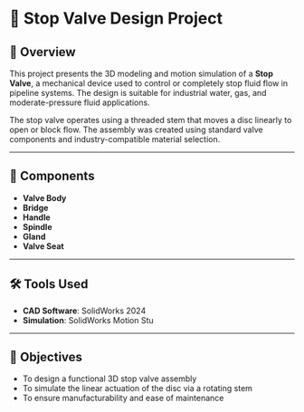 # 🔧 Stop Valve Design Project

## 📌 Overview
This project presents the 3D modeling and motion simulation of a **Stop Valve**, a mechanical device used to control or completely stop fluid flow in pipeline systems. The design is suitable for industrial water, gas, and moderate-pressure fluid applications.

The stop valve operates using a threaded stem that moves a disc linearly to open or block flow. The assembly was created using standard valve components and industry-compatible material selection.

---

## 🧱 Components
- **Valve Body**
- **Bridge**
- **Handle**
- **Spindle**
- **Gland**
- **Valve Seat**

---

## 🛠️ Tools Used
- **CAD Software**: SolidWorks 2024
- **Simulation**: SolidWorks Motion Stu
---

## 🎯 Objectives
- To design a functional 3D stop valve assembly
- To simulate the linear actuation of the disc via a rotating stem
- To ensure manufacturability and ease of maintenance

